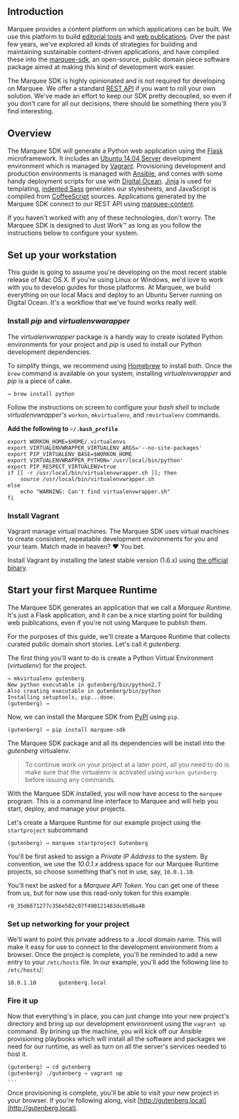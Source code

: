## Introduction

Marquee provides a content platform on which applications can be built. We use this  platform to build [editorial tools](#) and [web publications](#). Over the past few years, we've explored all kinds of strategies for building and maintaining sustainable content-driven applications, and have compiled these into the [marquee-sdk](http://github.com/marquee/marquee-sdk), an open-source, public domain piece software package aimed at making this kind of development work easier.

The Marquee SDK is highly opinionated and is not required for developing on Marquee. We offer a standard [REST API](#) if you want to roll your own solution. We've made an effort to keep our SDK pretty decoupled, so even if you don't care for all our decisions, there should be something there you'll find interesting.

## Overview

The Marquee SDK will generate a Python web application using the [Flask](http://flask.pocoo.org) microframework. It includes an [Ubuntu 14.04 Server](http://www.ubuntu.com/server) development environment which is managed by [Vagrant](http://vagrantup.com). Provisioning development and production environments is managed with [Ansible](http://ansibleworks.com), and comes with some handy deployment scripts for use with [Digital Ocean](http://digitalocean.com). [Jinja](http://jinja2.pocoo.org/) is used for templating, [indented Sass](http://sass-lang.com/documentation/file.INDENTED_SYNTAX.html) generates our stylesheets, and JavaScript is compiled from [CoffeeScript](http://coffeescript.org/) sources. Applications generated by the Marquee SDK connect to our REST API using [marquee-content](http://github.com/marquee/content).

If you haven't worked with any of these technologies, don't worry. The Marquee SDK is designed to Just Work™ as long as you follow the instructions below to configure your system. 

## Set up your workstation

This guide is going to assume you're developing on the most recent stable release of Mac OS X. If you're using Linux or Windows, we'd love to work with you to develop guides for those platforms. At Marquee, we build everything on our local Macs and deploy to an Ubuntu Server running on Digital Ocean. It's a workflow that we've found works really well. 

### Install _pip_ and _virtualenvwarapper_

The _virtualenvwrapper_ package is a handy way to create isolated Python environments for your project and _pip_ is used to install our Python development dependencies.

To simplify things, we recommend using [Homebrew](http://brew.sh) to install both. Once the `brew` command is available on your system, installing _virtualenvwrapper_ and _pip_ is a piece of cake.

```
→ brew install python
```

Follow the instructions on screen to configure your _bash shell_ to include _virtualenvwrapper's_ `workon`, `mkvirtualenv`, and `rmvirtualenv` commands.

**Add the following to `~/.bash_profile`**

```
export WORKON_HOME=$HOME/.virtualenvs
export VIRTUALENVWRAPPER_VIRTUALENV_ARGS='--no-site-packages'
export PIP_VIRTUALENV_BASE=$WORKON_HOME
export VIRTUALENVWRAPPER_PYTHON='/usr/local/bin/python'
export PIP_RESPECT_VIRTUALENV=true
if [[ -r /usr/local/bin/virtualenvwrapper.sh ]]; then
    source /usr/local/bin/virtualenvwrapper.sh
else
    echo "WARNING: Can't find virtualenvwrapper.sh"
fi
```

### Install Vagrant

Vagrant manage virtual machines. The Marquee SDK uses virtual machines to create consistent, repeatable development environments for you and your team. Match made in heaven? :heart: You bet.

Install Vagrant by installing the latest stable version (1.6.x) using [the official binary](http://www.vagrantup.com/downloads.html).

## Start your first Marquee Runtime

The Marquee SDK generates an application that we call a _Marquee Runtime_. It's just a Flask application, and it can be a nice starting point for building web publications, even if you're not using Marquee to publish them. 

For the purposes of this guide, we'll create a Marquee Runtime that collects curated public domain short stories. Let's call it _gutenberg_. 

The first thing you'll want to do is create a Python Virtual Environment (_virtualenv_) for the project. 

```
→ mkvirtualenv gutenberg
New python executable in gutenberg/bin/python2.7
Also creating executable in gutenberg/bin/python
Installing setuptools, pip...done.
(gutenberg) → 
```

Now, we can install the Marquee SDK from [PyPI](https://pypi.python.org/pypi/marquee-sdk/) using `pip`.

```
(gutenberg) → pip install marquee-sdk
```

The Marquee SDK package and all its dependencies will be install into the _gutenberg_ virtualenv.

> To continue work on your project at a later point, all you need to do is make sure that the virtualenv is activated using `workon gutenberg` before issuing any commands.

With the Marquee SDK installed, you will now have access to the `marquee` program. This is a command line interface to Marquee and will help you start, deploy, and manage your projects.

Let's create a Marquee Runtime for our example project using the `startproject` subcommand

```
(gutenberg) → marquee startproject Gutenberg
```

You'll be first asked to assign a *Private IP Address* to the system. By convention, we use the _10.0.1.x_ address space for our Marquee Runtime projects, so choose something that's not in use, say, `10.0.1.10`.

You'll next be asked for a *Marquee API Token*. You can get one of these from us, but for now use this read-only token for this example.

```
r0_35d6671277c356e582c07f490121483dc05d6a40
```

### Set up networking for your project

We'll want to point this private address to a _.local_ domain name. This will make it easy for use to connect to the development environment from a browser. Once the project is complete, you'll be reminded to add a new entry to your `/etc/hosts` file. In our example, you'll add the following line to `/etc/hosts`/:

```
10.0.1.10       gutenberg.local
```

### Fire it up

Now that everything's in place, you can just change into your new project's directory and bring up our development environment using the `vagrant up` command. By brining up the machine, you will kick off our Ansible provisioning playbooks which will install all the software and packages we need for our runtime, as well as turn on all the server's services needed to host it.

```
(gutenberg) → cd gutenberg
(gutenberg) ./gutenberg → vagrant up
...
```

Once provisioning is complete, you'll be able to visit your new project in your browser. If you're following along, visit [http://gutenberg.local](http://gutenberg.local).
